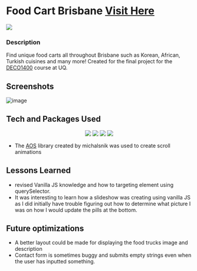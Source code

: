 # Food Cart Brisbane <a target="_blank" href="https://deco-1400-project.vercel.app">Visit Here</a>

<img src="https://img.shields.io/github/repo-size/tahseenio/DECO1400-project">

### Description
Find unique food carts all throughout Brisbane such as Korean, African, Turkish cuisines and many more! Created for the final project for the [DECO1400](https://my.uq.edu.au/programs-courses/course.html?course_code=DECO1400) course at UQ.

## Screenshots

![image](https://user-images.githubusercontent.com/55749172/176466299-2583c240-664a-4323-ae00-e295f3e5e81d.png)

## Tech and Packages Used
<p align="center">
  <img src="https://img.shields.io/badge/javascript-%23323330.svg?style=for-the-badge&logo=javascript&logoColor=%23F7DF1E" >
  <img src="https://img.shields.io/badge/html5-%23E34F26.svg?style=for-the-badge&logo=html5&logoColor=white" >
  <img src="https://img.shields.io/badge/css3-%231572B6.svg?style=for-the-badge&logo=css3&logoColor=white" >
  <img src="https://img.shields.io/badge/vercel-%23000000.svg?style=for-the-badge&logo=vercel&logoColor=white" >
</p>

- The [AOS](https://michalsnik.github.io/aos/) library created by michalsnik was used to create scroll animations

## Lessons Learned
- revised Vanilla JS knowledge and how to targeting element using querySelector.
- It was interesting to learn how a slideshow was creating using vanilla JS as I did initially have trouble figuring out how to determine what picture I was on how I would update the pills at the bottom.


## Future optimizations
- A better layout could be made for displaying the food trucks image and description
- Contact form is sometimes buggy and submits empty strings even when the user has inputted something.
